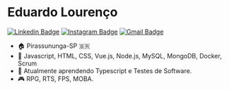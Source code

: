 # Eduardo Lourenço
[![Linkedin Badge](https://img.shields.io/badge/LinkedIn-0077B5?style=for-the-badge&logo=linkedin&logoColor=white)](https://www.linkedin.com/in/eduardovlourenco/)
[![Instagram Badge](https://img.shields.io/badge/Instagram-E4405F?style=for-the-badge&logo=instagram&logoColor=white)](https://www.instagram.com/3duardolourenco)
[![Gmail Badge](https://img.shields.io/badge/Gmail-D14836?style=for-the-badge&logo=gmail&logoColor=white)](mailto:eduardo.ryl@gmail.com)


- 🏠 Pirassununga-SP 🇧🇷
- 🌴 Javascript, HTML, CSS, Vue.js, Node.js, MySQL, MongoDB, Docker, Scrum
- 🌱 Atualmente aprendendo Typescript e Testes de Software.
- 🎮 RPG, RTS, FPS, MOBA.
<!--
**eduardonot/eduardonot** is a ✨ _special_ ✨ repository because its `README.md` (this file) appears on your GitHub profile.

Here are some ideas to get you started:

- 🔭 I’m currently working on ...
- 🌱 I’m currently learning ...
- 👯 I’m looking to collaborate on ...
- 🤔 I’m looking for help with ...
- 💬 Ask me about ...
- 📫 How to reach me: ...
- 😄 Pronouns: ...
- ⚡ Fun fact: ...
-->
